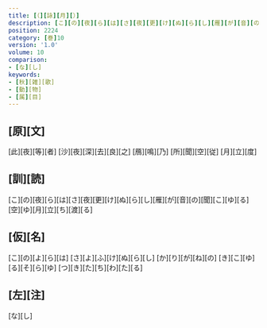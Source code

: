```yaml
---
title: [（][詠][月][）]
description: [こ][の][夜][ら][は][さ][夜][更][け][ぬ][ら][し][雁][が][音][の][聞][こ][ゆ][る][空][ゆ][月][立][ち][渡][る]
position: 2224
category: [巻]10
version: '1.0'
volume: 10
comparison:
- [な][し]
keywords:
- [秋][雑][歌]
- [動][物]
- [属][目]
---
```


## [原][文]

[此][夜][等][者] [沙][夜][深][去][良][之] [鴈][鳴][乃] [所][聞][空][従] [月][立][度]

## [訓][読]

[こ][の][夜][ら][は][さ][夜][更][け][ぬ][ら][し][雁][が][音][の][聞][こ][ゆ][る][空][ゆ][月][立][ち][渡][る]

## [仮][名]

[こ][の][よ][ら][は] [さ][よ][ふ][け][ぬ][ら][し] [か][り][が][ね][の] [き][こ][ゆ][る][そ][ら][ゆ] [つ][き][た][ち][わ][た][る]

## [左][注]

[な][し]
